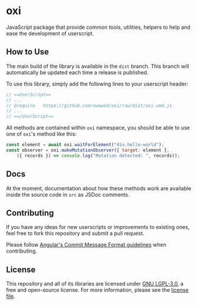 # oxi

JavaScript package that provide common tools, utilities, helpers to help and ease the development of userscript.

## How to Use

The main build of the library is available in the `dist` branch. This branch will automatically be updated each time a release is published.

To use this library, simply add the following lines to your userscript header:

```javascript
// ==UserScript==
// ...
// @require   https://github.com/owowed/oxi/raw/dist/oxi.umd.js
// ...
// ==/UserScript==
```

All methods are contained within `oxi` namespace, you should be able to use one of `oxi`'s method like this:

```javascript
const element = await oxi.waitForElement("div.hello-world");
const observer = oxi.makeMutationObserver({ target: element },
    ({ records }) => console.log("Mutation detected: ", records));
```

## Docs

At the moment, documentation about how these methods work are available inside the source code in `src` as JSDoc comments.

## Contributing

If you have any ideas for new userscripts or improvements to existing ones, feel free to fork this repository and submit a pull request.

Please follow [Angular's Commit Message Format guidelines](https://github.com/angular/angular/blob/main/CONTRIBUTING.md#-commit-message-format) when contributing.

## License

This repository and all of its libraries are licensed under [GNU LGPL-3.0](https://www.gnu.org/licenses/lgpl-3.0.en.html), a free and open-source license. For more information, please see the [license file](https://github.com/owowed/userscript-common/blob/main/LICENSE.txt).